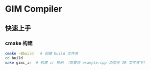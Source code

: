 # GIM Compiler

## 快速上手
### cmake 构建
```bash
cmake -Bbuild   # 创建 build 文件夹
cd build
make gimc_ir  # 构建 ir 样例 （需要将 example.cpp 添加至 IR 文件夹下）
```


